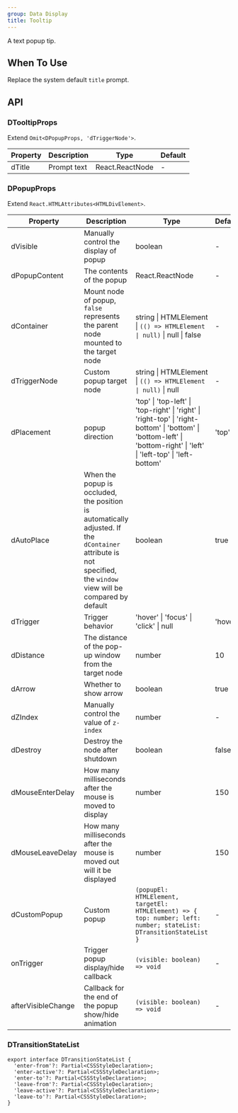 ```yaml
---
group: Data Display
title: Tooltip
---
```


A text popup tip.

## When To Use

Replace the system default `title` prompt.

## API

### DTooltipProps

Extend `Omit<DPopupProps, 'dTriggerNode'>`.

<!-- prettier-ignore-start -->
| Property | Description | Type | Default | 
| --- | --- | --- | --- | 
| dTitle | Prompt text | React.ReactNode | - |
<!-- prettier-ignore-end -->

### DPopupProps

Extend `React.HTMLAttributes<HTMLDivElement>`.

<!-- prettier-ignore-start -->
| Property | Description | Type | Default | 
| --- | --- | --- | --- | 
| dVisible | Manually control the display of popup | boolean | - |
| dPopupContent | The contents of the popup | React.ReactNode | - |
| dContainer | Mount node of popup, `false` represents the parent node mounted to the target node | string \| HTMLElement \| `(() => HTMLElement \| null)` \| null \| false | - |
| dTriggerNode |  Custom popup target node | string \| HTMLElement \| `(() => HTMLElement \| null)` \| null | - |
| dPlacement | popup direction | 'top' \| 'top-left' \| 'top-right' \| 'right' \| 'right-top' \| 'right-bottom' \| 'bottom' \| 'bottom-left' \| 'bottom-right' \| 'left' \| 'left-top' \| 'left-bottom' | 'top' |
| dAutoPlace | When the popup is occluded, the position is automatically adjusted. If the `dContainer` attribute is not specified, the `window` view will be compared by default | boolean | true |
| dTrigger | Trigger behavior | 'hover' \| 'focus' \| 'click' \| null | 'hover' |
| dDistance | The distance of the pop-up window from the target node | number | 10 |
| dArrow | Whether to show arrow | boolean | true |
| dZIndex | Manually control the value of `z-index` | number | - |
| dDestroy | Destroy the node after shutdown | boolean | false |
| dMouseEnterDelay | How many milliseconds after the mouse is moved to display | number | 150 |
| dMouseLeaveDelay | How many milliseconds after the mouse is moved out will it be displayed | number | 150 |
| dCustomPopup | Custom popup | `(popupEl: HTMLElement, targetEl: HTMLElement) => { top: number; left: number; stateList: DTransitionStateList }` | - |
| onTrigger | Trigger popup display/hide callback | `(visible: boolean) => void` | - |
| afterVisibleChange | Callback for the end of the popup show/hide animation | `(visible: boolean) => void` | - |
<!-- prettier-ignore-end -->

### DTransitionStateList

```tsx
export interface DTransitionStateList {
  'enter-from'?: Partial<CSSStyleDeclaration>;
  'enter-active'?: Partial<CSSStyleDeclaration>;
  'enter-to'?: Partial<CSSStyleDeclaration>;
  'leave-from'?: Partial<CSSStyleDeclaration>;
  'leave-active'?: Partial<CSSStyleDeclaration>;
  'leave-to'?: Partial<CSSStyleDeclaration>;
}
```
